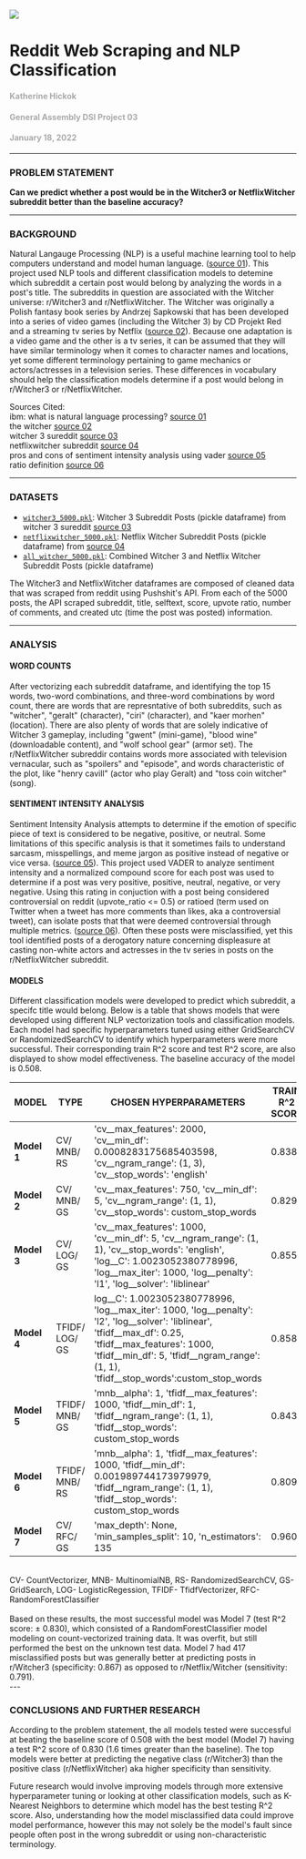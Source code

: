 # ![](https://ga-dash.s3.amazonaws.com/production/assets/logo-9f88ae6c9c3871690e33280fcf557f33.png) 
# Reddit Web Scraping and NLP Classification
#### <font color='darkgray'>Katherine Hickok</font>
#### <font color='darkgray'>General Assembly DSI Project 03</font>
#### <font color='darkgray'>January 18, 2022</font>

---
### PROBLEM STATEMENT

**Can we predict whether a post would be in the Witcher3 or NetflixWitcher subreddit better than the baseline accuracy?**
<br>

---
### BACKGROUND
Natural Langauge Processing (NLP) is a useful machine learning tool to help computers understand and model human language. ([source 01](https://www.ibm.com/cloud/learn/natural-language-processing)). This project used NLP tools and different classification models to detemine which subreddit a certain post would belong by analyzing the words in a post's title. The subreddits in question are associated with the Witcher universe: r/Witcher3 and r/NetflixWitcher. The Witcher was originally a Polish fantasy book series by Andrzej Sapkowski that has been developed into a series of video games (including the Witcher 3) by CD Projekt Red and a streaming tv series by Netflix ([source 02](https://witcher.fandom.com/wiki/The_Witcher_series)). Because one adaptation is a video game and the other is a tv series, it can be assumed that they will have similar terminology when it comes to character names and locations, yet some different terminology pertaining to game mechanics or actors/actresses in a television series. These differences in vocabulary should help the classification models determine if a post would belong in r/Witcher3 or r/NetflixWitcher.

Sources Cited: <br>
ibm: what is natural language processing? [source 01](https://www.ibm.com/cloud/learn/natural-language-processing)<br>
the witcher [source 02](https://witcher.fandom.com/wiki/The_Witcher_series) <br>
witcher 3 sureddit [source 03](https://www.reddit.com/r/witcher3) <br>
netflixwitcher subreddit [source 04](https://www.reddit.com/r/netflixwitcher) <br>
pros and cons of sentiment intensity analysis using vader [source 05](https://www.codeproject.com/Articles/5269447/Pros-and-Cons-of-NLTK-Sentiment-Analysis-with-VADE) <br>
ratio definition [source 06](https://www.dictionary.com/browse/ratio#:~:text=On%20the%20social%20media%20platform,and%20considering%20its%20content%20bad)
</br>

---

### DATASETS 

* [`witcher3_5000.pkl`](./dataframes/witcher3_5000.pkl): Witcher 3 Subreddit Posts (pickle dataframe) from witcher 3 sureddit [source 03](https://www.reddit.com/r/witcher3)
* [`netflixwitcher_5000.pkl`](./dataframes/netflixwitcher_5000.pkl): Netflix Witcher Subreddit Posts (pickle dataframe) from [source 04](https://www.reddit.com/r/netflixwitcher)
* [`all_witcher_5000.pkl`](./dataframes/all_witcher_5000.pkl): Combined Witcher 3 and Netflix Witcher Subreddit Posts (pickle dataframe)

The Witcher3 and NetflixWitcher dataframes are composed of cleaned data that was scraped from reddit using Pushshit's API. From each of the 5000 posts, the API scraped subreddit, title, selftext, score, upvote ratio, number of comments, and created utc (time the post was posted) information.

---

### ANALYSIS
#### WORD COUNTS
After vectorizing each subreddit dataframe, and identifying the top 15 words, two-word combinations, and three-word combinations by word count, there are words that are represntative of both subreddits, such as "witcher", "geralt" (character), "ciri" (character), and "kaer morhen" (location). There are also plenty of words that are solely indicative of Witcher 3 gameplay, including "gwent" (mini-game), "blood wine" (downloadable content), and "wolf school gear" (armor set). The r/NetflixWitcher subreddir contains words more associated with television vernacular, such as "spoilers" and "episode", and words characteristic of the plot, like "henry cavill" (actor who play Geralt) and "toss coin witcher" (song).

#### SENTIMENT INTENSITY ANALYSIS
Sentiment Intensity Analysis attempts to determine if the emotion of specific piece of text is considered to be negative, positive, or neutral. Some limitations of this specific analysis is that it sometimes fails to understand sarcasm, misspellings, and meme jargon as positive instead of negative or vice versa. ([source 05](https://www.codeproject.com/Articles/5269447/Pros-and-Cons-of-NLTK-Sentiment-Analysis-with-VADE)). This project used VADER to analyze sentiment intensity and a normalized compound score for each post was used to determine if a post was very positive, positive, neutral, negative, or very negative. Using this rating in conjuction with a post being considered controversial on reddit (upvote_ratio <= 0.5) or ratioed (term used on Twitter when a tweet has more comments than likes, aka a controversial tweet), can isolate posts that that were deemed controversial through multiple metrics. ([source 06](https://www.dictionary.com/browse/ratio#:~:text=On%20the%20social%20media%20platform,and%20considering%20its%20content%20bad)). Often these posts were misclassified, yet this tool identified posts of a derogatory nature concerning displeasure at casting non-white actors and actresses in the tv series in posts on the r/NetflixWitcher subreddit. 

#### MODELS
Different classification models were developed to predict which subreddit, a specifc title would belong. Below is a table that shows models that were developed using different NLP vectorization tools and classification models. Each model had specific hyperparameters tuned using either GridSearchCV or RandomizedSearchCV to identify which hyperparameters were more successful. Their corresponding train R^2 score and test R^2 score, are also displayed to show model effectiveness. The baseline accuracy of the model is 0.508.

|MODEL|TYPE|CHOSEN HYPERPARAMETERS|TRAIN R^2 SCORE|TEST R^2 SCORE|
|---|---|---|---|---|
|**Model 1**|CV/ MNB/ RS|'cv__max_features': 2000, 'cv__min_df': 0.0008283175685403598, 'cv__ngram_range': (1, 3), 'cv__stop_words': 'english'|0.838|0.812|
|**Model 2**|CV/ MNB/ GS|'cv__max_features': 750, 'cv__min_df': 5, 'cv__ngram_range': (1, 1), 'cv__stop_words': custom_stop_words|0.829|0.806|
|**Model 3**|CV/ LOG/ GS|'cv__max_features': 1000, 'cv__min_df': 5, 'cv__ngram_range': (1, 1), 'cv__stop_words': 'english', 'log__C': 1.0023052380778996, 'log__max_iter': 1000, 'log__penalty': 'l1', 'log__solver': 'liblinear'|0.855|0.816|
|**Model 4**|TFIDF/ LOG/ GS|log__C': 1.0023052380778996, 'log__max_iter': 1000, 'log__penalty': 'l2', 'log__solver': 'liblinear', 'tfidf__max_df': 0.25, 'tfidf__max_features': 1000, 'tfidf__min_df': 5, 'tfidf__ngram_range': (1, 1), 'tfidf__stop_words':custom_stop_words|0.858|0.811|
|**Model 5**|TFIDF/ MNB/ GS|'mnb__alpha': 1, 'tfidf__max_features': 1000, 'tfidf__min_df': 1, 'tfidf__ngram_range': (1, 1), 'tfidf__stop_words': custom_stop_words|0.843|0.804|
|**Model 6**|TFIDF/ MNB/ RS|'mnb__alpha': 1, 'tfidf__max_features': 1000, 'tfidf__min_df': 0.001989744173979979, 'tfidf__ngram_range': (1, 1), 'tfidf__stop_words': custom_stop_words|0.809|0.789|
|**Model 7**|CV/ RFC/ GS|'max_depth': None, 'min_samples_split': 10, 'n_estimators': 135|0.960|0.830|
<br>
CV- CountVectorizer, MNB- MultinomialNB, RS- RandomizedSearchCV, GS- GridSearch, LOG- LogisticRegession, TFIDF- TfidfVectorizer, RFC- RandomForestClassifier
</br>
<br>
Based on these results, the most successful model was Model 7 (test R^2 score: ± 0.830), which consisted of a RandomForestClassifier model modeling on count-vectorized training data. It was overfit, but still performed the best on the unknown test data. Model 7 had 417 misclassified posts but was generally better at predicting posts in r/Witcher3 (specificity: 0.867) as opposed to r/Netflix/Witcher (sensitivity: 0.791).
</br>
---

### CONCLUSIONS AND FURTHER RESEARCH
According to the problem statement, the all models tested were successful at beating the baseline score of 0.508 with the best model (Model 7) having a test R^2 score of 0.830 (1.6 times greater than the baseline). The top models were better at predicting the negative class (r/Witcher3) than the positive class (r/NetflixWitcher) aka higher specificity than sensitivity. 

Future research would involve improving models through more extensive hyperparameter tuning or looking at other classification models, such as K-Nearest Neighbors to determine which model has the best testing R^2 score. Also, understanding how the model misclassified data could improve model performance, however this may not solely be the model's fault since people often post in the wrong subreddit or using non-characteristic terminology. 